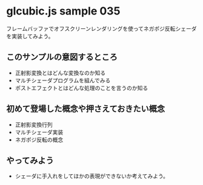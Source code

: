# glcubic.js sample 035

フレームバッファでオフスクリーンレンダリングを使ってネガポジ反転シェーダを実装してみよう。

## このサンプルの意図するところ

* 正射影変換とはどんな変換なのか知る
* マルチシェーダプログラムを組んでみる
* ポストエフェクトとはどんな処理のことを言うのか知る

## 初めて登場した概念や押さえておきたい概念

* 正射影変換行列
* マルチシェーダ実装
* ネガポジ反転の概念

## やってみよう

* シェーダに手入れをしてほかの表現ができないか考えてみよう。


